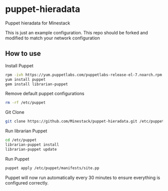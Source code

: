 # puppet-hieradata

Puppet hieradata for Minestack

This is just an example configuration. This repo should be forked and modified to match your network configuration

## How to use

Install Puppet

```sh
rpm -ivh https://yum.puppetlabs.com/puppetlabs-release-el-7.noarch.rpm
yum install puppet
gem install librarian-puppet
```

Remove default puppet configurations

```sh
rm -rf /etc/puppet
```

Git Clone

```sh
git clone https://github.com/Minestack/puppet-hieradata.git /etc/puppet/
```

Run librarian Puppet

```sh
cd /etc/puppet
librarian-puppet install
librarian-puppet update
```

Run Puppet

```sh
puppet apply /etc/puppet/manifests/site.pp
```

Puppet will now run automatically every 30 minutes to ensure everything is configured correctly.
